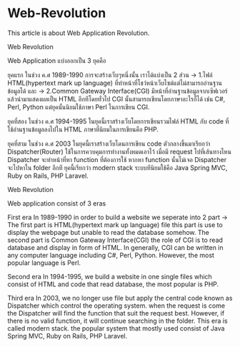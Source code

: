 # Web-Revolution
This article is about Web Application Revolution.

Web Revolution

Web Application แบ่งออกเป็น 3 ยุคคือ

ยุคแรก 
ในช่วง ค.ศ 1989-1990 การจะสร้างเว็บๆหนึ่งนั้น เราได้แบ่งเป็น 2 ส่วน -> 1.ไฟล์ HTML(hypertext mark up language)
ที่ทำหน้าที่โชว์หน้าเว็บไซต์แต่ไม่สามารถอ่านฐานข้อมูลได้ และ -> 2.Common Gateway Interface(CGI) มีหน้าที่อ่านฐานข้อมูลจากเซิฟเวอร์ 
แล้วนำมาแสดงผลเป็น HTML อีกทีโดยทั่วไป CGI นั้นสามารถเขียนโดยภาษาอะไรก็ได้ เช่น C#, Perl, Python แต่ยุคนั้นนิยมใช้ภาษา Perl ในการเขียน CGI.

ยุคที่สอง
ในช่วง ค.ศ 1994-1995 ในยุคนี้เราสร้างเว็บโดยการเขียนรวมไฟล์ HTML กับ code ที่ใช้อ่านฐานข้อมูลลงไปใน HTML ภาษาที่นิยมในการเขียนคือ PHP.

ยุคที่สาม 
ในช่วง ค.ศ 2003 ในยุคนี้เราสร้างเว็บโดนการเขียน code ตัวกลางขึ้นมาเรียกว่า Dispatcher(Router) ใช้ในการควบคุมการทำงานทั้งหมดเอาไว้ เมื่อมี request ไปที่เส้นทางไหน
Dispatcher จะทำหน้าที่หา function ที่ต้องการใช้ หากหา function นั้นไม่เจอ Dispatcher จะไปหาใน folder อีกที ยุคนี้เรียกว่า modern stack
ระบบทีนิยมใช้คือ Java Spring MVC, Ruby on Rails, PHP Laravel.

Web Revolution

Web application consist of 3 eras

First era
In 1989-1990 in order to build a website we seperate into 2 part -> The first part is HTML(hypertext mark up language) file 
this part is use to display the webpage but unable to read the database somehow. The second part is Common Gateway Interface(CGI) the 
role of CGI is to read database and display in form of HTML. In generally, CGI can be written in any computer language including C#, Perl, Python.
However, the most popular language is Perl.

Second era
In 1994-1995, we build a website in one single files which consist of HTML and code that read database, the most popular is PHP.

Third era
In 2003, we no longer use file but apply the central code known as Dispatcher which control the operating system. when the request is come the 
Dispatcher will find the function that suit the request best. However, if there is no valid function, it will continue searching in the folder.
This era is called modern stack. the popular system that mostly used consist of Java Spring MVC, Ruby on Rails, PHP Laravel. 

